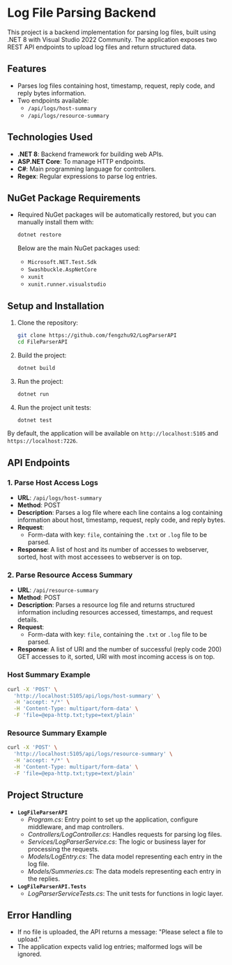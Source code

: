 # Log File Parsing Backend

This project is a backend implementation for parsing log files, built using .NET 8 with Visual Studio 2022 Community. The application exposes two REST API endpoints to upload log files and return structured data.

## Features
- Parses log files containing host, timestamp, request, reply code, and reply bytes information.
- Two endpoints available:
  - `/api/logs/host-summary`
  - `/api/logs/resource-summary`

## Technologies Used
- **.NET 8**: Backend framework for building web APIs.
- **ASP.NET Core**: To manage HTTP endpoints.
- **C#**: Main programming language for controllers.
- **Regex**: Regular expressions to parse log entries.

## NuGet Package Requirements

- Required NuGet packages will be automatically restored, but you can manually install them with:
  ```sh
  dotnet restore
  ```

  Below are the main NuGet packages used:
  - `Microsoft.NET.Test.Sdk`
  - `Swashbuckle.AspNetCore`
  - `xunit`
  - `xunit.runner.visualstudio`

## Setup and Installation
1. Clone the repository:
   ```sh
   git clone https://github.com/fengzhu92/LogParserAPI
   cd FileParserAPI
   ```

2. Build the project:
   ```sh
   dotnet build
   ```

3. Run the project:
   ```sh
   dotnet run
   ```
3. Run the project unit tests:
   ```sh
   dotnet test
   ```
By default, the application will be available on `http://localhost:5105` and `https://localhost:7226`.

## API Endpoints

### 1. Parse Host Access Logs
- **URL**: `/api/logs/host-summary`
- **Method**: POST
- **Description**: Parses a log file where each line contains a log containing information about host, timestamp, request, reply code, and reply bytes.
- **Request**:
  - Form-data with key: `file`, containing the `.txt` or `.log` file to be parsed.
- **Response**: A list of host and its number of accesses to webserver, sorted, host with most accessees to webserver is on top.

### 2. Parse Resource Access Summary
- **URL**: `/api/resource-summary`
- **Method**: POST
- **Description**: Parses a resource log file and returns structured information including resources accessed, timestamps, and request details.
- **Request**:
  - Form-data with key: `file`, containing the `.txt` or `.log` file to be parsed.
- **Response**: A list of URI and the number of successful (reply code 200) GET accesses to it, sorted, URI with most incoming access is on top.

### Host Summary Example
```sh
curl -X 'POST' \
  'http://localhost:5105/api/logs/host-summary' \
  -H 'accept: */*' \
  -H 'Content-Type: multipart/form-data' \
  -F 'file=@epa-http.txt;type=text/plain'
```

### Resource Summary Example
```sh
curl -X 'POST' \
  'http://localhost:5105/api/logs/resource-summary' \
  -H 'accept: */*' \
  -H 'Content-Type: multipart/form-data' \
  -F 'file=@epa-http.txt;type=text/plain'
```

## Project Structure
- **`LogFileParserAPI`**
  - *Program.cs*: Entry point to set up the application, configure middleware, and map controllers.
  - *Controllers/LogController.cs*: Handles requests for parsing log files.
  - *Services/LogParserService.cs*: The logic or business layer for processing the requests.
  - *Models/LogEntry.cs*: The data model representing each entry in the log file.
  - *Models/Summeries.cs*: The data models representing each entry in the replies.
- **`LogFileParserAPI.Tests`**
  - *LogParserServiceTests.cs*: The unit tests for functions in logic layer.

## Error Handling
- If no file is uploaded, the API returns a message: "Please select a file to upload."
- The application expects valid log entries; malformed logs will be ignored.


